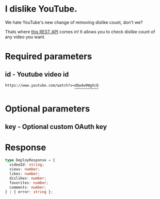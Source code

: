 # I dislike YouTube.
We hate YouTube's new change of removing dislike count, don't we?

Thats where [this REST API](https://i-dislike-youtube.deno.dev/) comes in!
It allows you to check dislike count of any video you want.

# Required parameters
## id - Youtube video id
```
https://www.youtube.com/watch?v=dQw4w9WgXcQ
                                ^^^^^^^^^^^
```

# Optional parameters
## key - Optional custom OAuth key

# Response
```ts
type DeployResponse = {
  videoId: string;
  views: number;
  likes: number;
  dislikes: number;
  favorites: number;
  comments: number;
} | { error: string };
```
